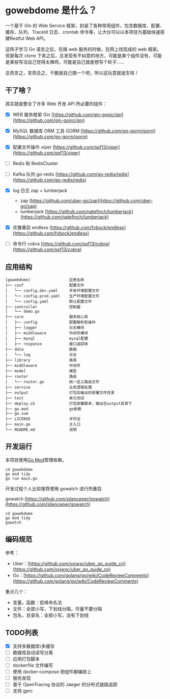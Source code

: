 # gowebdome 是什么？
一个基于 Gin 的 Web Service 框架，封装了各种常用组件，包含数据库、配置、缓存、队列、TraceId 日志、crontab 命令等，让大伙可以以本项目为基础快速搭建Restful Web API。

这阵子学习 Go 语言之后，在搞 web 服务的时候，在网上找现成的 web 框架。但是每次 clone 下来之后，总发现有不如意的地方，可能是某个组件没有，可能是某些写法自己觉得太辣鸡，可能是自己就是想写个轮子......

总而言之，言而总之，干脆就自己搞一个吧，所以这玩意就诞生啦！

## 干了啥？

其实就是整合了许多 Web 开发 API 所必要的组件：

- [x] WEB 服务框架 Gin [https://github.com/gin-gonic/gin](https://github.com/gin-gonic/gin)
- [x] MySQL 数据库 ORM 工具 GORM [https://github.com/go-gorm/gorm](https://github.com/go-gorm/gorm)
- [x] 配置文件操作 viper [https://github.com/spf13/viper](https://github.com/spf13/viper)
- [ ] Redis 和 RedisCluster
- [ ] Kafka 队列 go-redis [https://github.com/go-redis/redis](https://github.com/go-redis/redis)
- [x] log 日志 zap + lumberjack
  * zap [https://github.com/uber-go/zap](https://github.com/uber-go/zap)
  * lumberjack [https://github.com/natefinch/lumberjack](https://github.com/natefinch/lumberjack)
- [x] 优雅重启 endless [https://github.com/fvbock/endless](https://github.com/fvbock/endless)
- [ ] 命令行 cobra [https://github.com/spf13/cobra](https://github.com/spf13/cobra)


## 应用结构
```
[gowebdome]                 应用名称
├── conf                    配置文件
│   └── config.dev.yaml     开发环境配置文件
│   └── config.prod.yaml    生产环境配置文件
│   └── config.yaml         默认配置文件
├── controller              控制器
│   └── demo.go
├── core                    服务核心库
│   ├── config              配置解析和操作
│   ├── logger              日志模块
│   ├── middleware          中间件模块
│   ├── mysql               mysql配置
│   ├── response            接口返回体
├── data                    数据
│   └── log                 日志
├── library                 类库
├── middleware              中间件
├── model                   模型
├── router                  路由
│   └── router.go           统一定义路由文件
├── service                 业务逻辑处理
├── output                  打包后输出的部署文件目录
├── test                    单元测试
├── deploy.sh               打包部署脚本，输出在output目录下
├── go.mod                  go依赖
├── go.sum
├── LICENSE                 许可证
├── main.go                 主入口
└── README.md               说明
```

## 开发运行
本项目使用[Go Mod](https://github.com/golang/go/wiki/Modules)管理依赖。

```
cd gowebdome
go mod tidy
go run main.go
```

开发过程个人比较推荐使用 gowatch 进行热重启

gowatch [https://github.com/silenceper/gowatch](https://github.com/silenceper/gowatch)

```
cd gowebdome
go mod tidy
gowatch
```

## 编码规范
参考：
* Uber：[https://github.com/xxjwxc/uber_go_guide_cn](https://github.com/xxjwxc/uber_go_guide_cn)
* Go：[https://github.com/golang/go/wiki/CodeReviewComments](https://github.com/golang/go/wiki/CodeReviewComments)

重点几个：
* 变量，函数：驼峰命名法
* 文件：全部小写，下划线分隔，尽量不要分隔
* 包名，目录名：全部小写，没有下划线


## TODO列表
- [x] 支持多数据库\多缓存
- [ ] 数据库自动读写分离
- [ ] 应用打包脚本
- [ ] dockerfile 文件编写
- [ ] 使用 docker-compose 把组件都编排上
- [ ] 服务发现
- [ ] 基于 OpenTracing 协议的 Jaeger 的分布式链路追踪
- [ ] 支持 gprc
